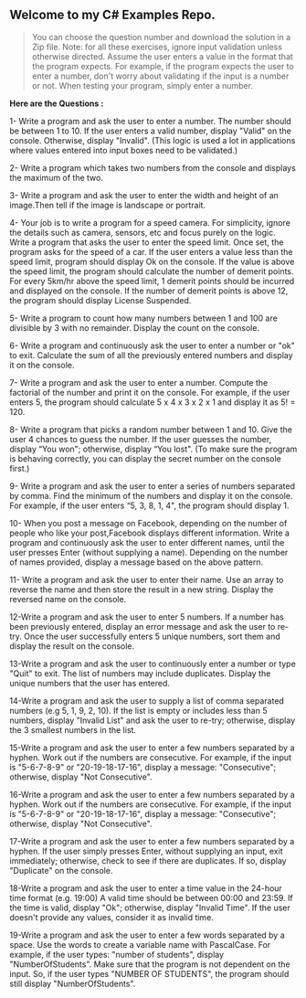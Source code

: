 ## Welcome to my **C#** Examples Repo.

> You can choose the question number and download the solution in a Zip
> file.
Note:
 for all these exercises, ignore input validation unless otherwise directed.
 Assume the user enters a value in the format that the program expects.
 For example, if the program expects the user to enter a number, don't worry 
about validating if the input is a number or not. When testing your program, simply enter a number.

**Here are the Questions :**

1- Write a program and ask the user to enter a number. The number should be between 1 to 10. 
If the user enters a valid number, display "Valid" on the console. Otherwise, display "Invalid".
 (This logic is used a lot in applications where values entered into input boxes need to be validated.)

2- Write a program which takes two numbers from the console and displays the maximum of the two.

3- Write a program and ask the user to enter the width and height of an image.Then tell if the image is landscape or portrait.

4- Your job is to write a program for a speed camera. 
For simplicity, ignore the details such as camera, sensors, etc and focus purely on the logic.
Write a program that asks the user to enter the speed limit. Once set, the program asks for the speed of a car.
If the user enters a value less than the speed limit, program should display Ok on the console.
If the value is above the speed limit, the program should calculate the number of demerit points.
For every 5km/hr above the speed limit, 1 demerit points should be incurred and displayed on the console. 
If the number of demerit points is above 12, the program should display License Suspended.

5- Write a program to count how many numbers between 1 and 100 are divisible by 3 with no remainder. 
Display the count on the console.

6- Write a program and continuously ask the user to enter a number or "ok" to exit.
Calculate the sum of all the previously entered numbers and display it on the console.

7- Write a program and ask the user to enter a number.
Compute the factorial of the number and print it on the console. 
For example, if the user enters 5, the program should calculate 5 x 4 x 3 x 2 x 1 and display it as 5! = 120.

8- Write a program that picks a random number between 1 and 10. 
Give the user 4 chances to guess the number. If the user guesses the number, display “You won";
otherwise, display “You lost". (To make sure the program is behaving correctly, 
you can display the secret number on the console first.)

9- Write a program and ask the user to enter a series of numbers separated by comma. 
Find the minimum of the numbers and display it on the console. For example, 
if the user enters “5, 3, 8, 1, 4", the program should display 1.

10- When you post a message on Facebook, depending on the number of people who like your post,Facebook displays different information.
Write a program and continuously ask the user to enter different names, 
until the user presses Enter (without supplying a name). 
Depending on the number of names provided, display a message based on the above pattern.

11- Write a program and ask the user to enter their name.
Use an array to reverse the name and then store the result in a new string.
Display the reversed name on the console.

12-Write a program and ask the user to enter 5 numbers.
If a number has been previously entered, display an error message and ask the user to re-try. 
Once the user successfully enters 5 unique numbers, sort them and display the result on the console.

13-Write a program and ask the user to continuously enter a number or type "Quit" to exit.
The list of numbers may include duplicates. Display the unique numbers that the user has entered.

14-Write a program and ask the user to supply a list of comma separated numbers (e.g 5, 1, 9, 2, 10).
If the list is empty or includes less than 5 numbers, display "Invalid List" and ask the user to re-try;
otherwise, display the 3 smallest numbers in the list.

15-Write a program and ask the user to enter a few numbers separated by a hyphen.
Work out if the numbers are consecutive. For example, if the input is "5-6-7-8-9" or "20-19-18-17-16",
display a message: "Consecutive"; otherwise, display "Not Consecutive".

16-Write a program and ask the user to enter a few numbers separated by a hyphen.
Work out if the numbers are consecutive. For example, if the input is "5-6-7-8-9" or "20-19-18-17-16",
display a message: "Consecutive"; otherwise, display "Not Consecutive".

17-Write a program and ask the user to enter a few numbers separated by a hyphen. 
If the user simply presses Enter, without supplying an input, exit immediately; 
otherwise, check to see if there are duplicates. If so, display "Duplicate" on the console.

18-Write a program and ask the user to enter a time value in the 24-hour time format (e.g. 19:00)
A valid time should be between 00:00 and 23:59. If the time is valid, display "Ok";
otherwise, display "Invalid Time". If the user doesn't provide any values, consider it as invalid time.

19-Write a program and ask the user to enter a few words separated by a space.
Use the words to create a variable name with PascalCase.
For example, if the user types: "number of students", display "NumberOfStudents".
Make sure that the program is not dependent on the input.
So, if the user types "NUMBER OF STUDENTS", the program should still display "NumberOfStudents".
